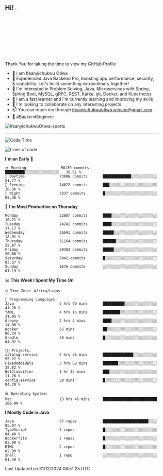 <!-- BLOG-POST-LIST:START --><!-- BLOG-POST-LIST:END -->

## Hi! <img src="https://media.giphy.com/media/hvRJCLFzcasrR4ia7z/giphy.gif" width="4%"> 

Thank You for taking the time to view my GitHub Profile

- 👋 I am Ifeanyichukwu Otiwa
- 🚀 Experienced Java Backend Pro, boosting app performance, security, & scalability. Let's build something extraordinary together!
- 👀 I'm interested in Problem Solving, Java, Microservices with Spring, Spring Boot, MySQL, gRPC, REST, Kafka, git, Docker, and Kubernetes
- 🌱 I am a fast learner and I'm currently learning and improving my skills
- 💞️ I'm looking to collaborate on any interesting projects
- 📫 You can reach me through ifeanyichukwuotiwa.winson@gmail.com
- 🚀 #BackendEngineer

<p align="left" marginTop="10px"> <img src="https://komarev.com/ghpvc/?username=ifeanyichukwuOtiwa-sports&label=Profile%20views&color=0e75b6&style=for-the-badge" alt="ifeanyichukwuOtiwa-sports" /> </p>

***

<!--START_SECTION:waka-->
![Code Time](http://img.shields.io/badge/Code%20Time-3%2C265%20hrs%2027%20mins-blue)

![Lines of code](https://img.shields.io/badge/From%20Hello%20World%20I%27ve%20Written-34.7%20million%20lines%20of%20code-blue)

**I'm an Early 🐤** 

```text
🌞 Morning                50139 commits       █████████░░░░░░░░░░░░░░░░   35.51 % 
🌆 Daytime                73086 commits       █████████████░░░░░░░░░░░░   51.77 % 
🌃 Evening                14622 commits       ███░░░░░░░░░░░░░░░░░░░░░░   10.36 % 
🌙 Night                  3337 commits        █░░░░░░░░░░░░░░░░░░░░░░░░   02.36 % 
```
📅 **I'm Most Productive on Thursday** 

```text
Monday                   22887 commits       ████░░░░░░░░░░░░░░░░░░░░░   16.21 % 
Tuesday                  24241 commits       ████░░░░░░░░░░░░░░░░░░░░░   17.17 % 
Wednesday                26691 commits       █████░░░░░░░░░░░░░░░░░░░░   18.91 % 
Thursday                 31164 commits       ██████░░░░░░░░░░░░░░░░░░░   22.07 % 
Friday                   29483 commits       █████░░░░░░░░░░░░░░░░░░░░   20.88 % 
Saturday                 5042 commits        █░░░░░░░░░░░░░░░░░░░░░░░░   03.57 % 
Sunday                   1676 commits        ░░░░░░░░░░░░░░░░░░░░░░░░░   01.19 % 
```


📊 **This Week I Spent My Time On** 

```text
🕑︎ Time Zone: Africa/Lagos

💬 Programming Languages: 
Java                     5 hrs 40 mins       ██████████░░░░░░░░░░░░░░░   41.26 % 
YAML                     4 hrs 16 mins       ████████░░░░░░░░░░░░░░░░░   31.05 % 
Groovy                   2 hrs 2 mins        ████░░░░░░░░░░░░░░░░░░░░░   14.86 % 
Docker                   55 mins             ██░░░░░░░░░░░░░░░░░░░░░░░   06.74 % 
Gradle                   40 mins             █░░░░░░░░░░░░░░░░░░░░░░░░   04.92 % 

🐱‍💻 Projects: 
catalog-service          7 hrs 36 mins       ██████████████░░░░░░░░░░░   55.22 % 
FixedOddsBets            3 hrs 58 mins       ███████░░░░░░░░░░░░░░░░░░   28.82 % 
BetClassifier            1 hr 32 mins        ███░░░░░░░░░░░░░░░░░░░░░░   11.26 % 
config-service           38 mins             █░░░░░░░░░░░░░░░░░░░░░░░░   04.70 % 

💻 Operating System: 
Mac                      13 hrs 45 mins      █████████████████████████   100.00 % 
```

**I Mostly Code in Java** 

```text
Java                     57 repos            █████████████████████░░░░   85.07 % 
TypeScript               3 repos             █░░░░░░░░░░░░░░░░░░░░░░░░   04.48 % 
Dockerfile               2 repos             █░░░░░░░░░░░░░░░░░░░░░░░░   02.99 % 
HTML                     2 repos             █░░░░░░░░░░░░░░░░░░░░░░░░   02.99 % 
Shell                    1 repo              ░░░░░░░░░░░░░░░░░░░░░░░░░   01.49 % 
```




 Last Updated on 31/12/2024 08:51:25 UTC
<!--END_SECTION:waka-->

<!--
<p align="center">
![trophy](https://github-profile-trophy.vercel.app/?username=ifeanyichukwuOtiwa-sports&theme=onedark) (https://github.com/ryo-ma/github-profile-trophy)
</p>
-->

<!---
ifeanyi-otiwa/ifeanyi-otiwa is a ✨ special ✨ repository because its `README.md` (this file) appears on your GitHub profile.
You can click the Preview link to take a look at your changes.
--->
